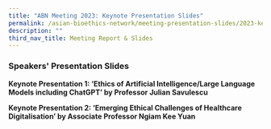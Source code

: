 ```yaml
---
title: "ABN Meeting 2023: Keynote Presentation Slides"
permalink: /asian-bioethics-network/meeting-presentation-slides/2023-keynote/
description: ""
third_nav_title: Meeting Report & Slides
---
```

### **Speakers' Presentation Slides**

**Keynote Presentation 1: ‘Ethics of Artificial Intelligence/Large Language Models including ChatGPT’ by Professor Julian Savulescu** [](/files/Asian%20Bioethics%20Network/presentation%20by%20prof%20julian%20savulescu.pdf)

**Keynote Presentation 2: ‘Emerging Ethical Challenges of Healthcare Digitalisation’ by Associate Professor Ngiam Kee Yuan**[](/files/Asian%20Bioethics%20Network/presentation%20by%20aprof%20ngiam%20kee%20yuan.pdf)